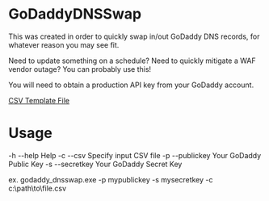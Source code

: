 # GoDaddyDNSSwap

This was created in order to quickly swap in/out GoDaddy DNS records, for whatever reason you may see fit.

Need to update something on a schedule? Need to quickly mitigate a WAF vendor outage? You can probably use this!

You will need to obtain a production API key from your GoDaddy account.

[CSV Template File](example_data.csv)

# Usage

-h --help Help
-c --csv Specify input CSV file 
-p --publickey Your GoDaddy Public Key
-s --secretkey Your GoDaddy Secret Key

ex. godaddy_dnsswap.exe -p mypublickey -s mysecretkey -c c:\path\to\file.csv
